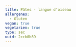 ```yaml
---
title: Pâtes - langue d'oiseau
allergenes:
  - Gluten
vegan: true
vegetarien: true
type: sec
uuid: 2ccb0b39
---
```



